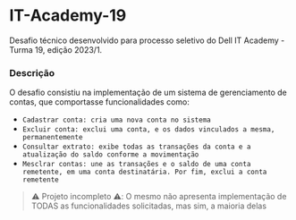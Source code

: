 # IT-Academy-19
Desafio técnico desenvolvido para processo seletivo do Dell IT Academy - Turma 19, edição 2023/1.

### Descrição
O desafio consistiu na implementação de um sistema de gerenciamento de contas, que comportasse funcionalidades como:
- `Cadastrar conta: cria uma nova conta no sistema`
- `Excluir conta: exclui uma conta, e os dados vinculados a mesma, permanentemente`
- `Consultar extrato: exibe todas as transações da conta e a atualização do saldo conforme a movimentação`
- `Mesclrar contas: une as transações e o saldo de uma conta remetente, em uma conta destinatária. Por fim, exclui a conta remetente`

> ⚠️ Projeto incompleto ⚠️: O mesmo não apresenta implementação de TODAS as funcionalidades solicitadas, mas sim, a maioria delas
